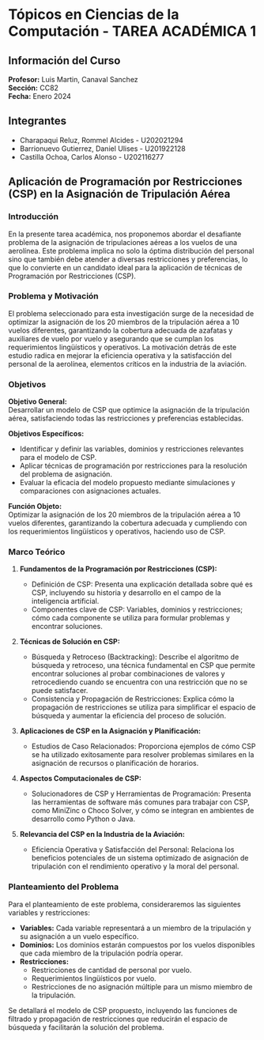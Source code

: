 # Tópicos en Ciencias de la Computación - TAREA ACADÉMICA 1

## Información del Curso
**Profesor:** Luis Martin, Canaval Sanchez  
**Sección:** CC82  
**Fecha:** Enero 2024

## Integrantes
- Charapaqui Reluz, Rommel Alcides - U202021294
- Barrionuevo Gutierrez, Daniel Ulises - U201922128
- Castilla Ochoa, Carlos Alonso - U202116277

## Aplicación de Programación por Restricciones (CSP) en la Asignación de Tripulación Aérea

### Introducción
En la presente tarea académica, nos proponemos abordar el desafiante problema de la asignación de tripulaciones aéreas a los vuelos de una aerolínea. Este problema implica no solo la óptima distribución del personal sino que también debe atender a diversas restricciones y preferencias, lo que lo convierte en un candidato ideal para la aplicación de técnicas de Programación por Restricciones (CSP).

### Problema y Motivación
El problema seleccionado para esta investigación surge de la necesidad de optimizar la asignación de los 20 miembros de la tripulación aérea a 10 vuelos diferentes, garantizando la cobertura adecuada de azafatas y auxiliares de vuelo por vuelo y asegurando que se cumplan los requerimientos lingüísticos y operativos. La motivación detrás de este estudio radica en mejorar la eficiencia operativa y la satisfacción del personal de la aerolínea, elementos críticos en la industria de la aviación.

### Objetivos
**Objetivo General:**  
Desarrollar un modelo de CSP que optimice la asignación de la tripulación aérea, satisfaciendo todas las restricciones y preferencias establecidas.

**Objetivos Específicos:**
- Identificar y definir las variables, dominios y restricciones relevantes para el modelo de CSP.
- Aplicar técnicas de programación por restricciones para la resolución del problema de asignación.
- Evaluar la eficacia del modelo propuesto mediante simulaciones y comparaciones con asignaciones actuales.

**Función Objeto:**  
Optimizar la asignación de los 20 miembros de la tripulación aérea a 10 vuelos diferentes, garantizando la cobertura adecuada y cumpliendo con los requerimientos lingüísticos y operativos, haciendo uso de CSP.

### Marco Teórico
1. **Fundamentos de la Programación por Restricciones (CSP):**
   - Definición de CSP: Presenta una explicación detallada sobre qué es CSP, incluyendo su historia y desarrollo en el campo de la inteligencia artificial.
   - Componentes clave de CSP: Variables, dominios y restricciones; cómo cada componente se utiliza para formular problemas y encontrar soluciones.

2. **Técnicas de Solución en CSP:**
   - Búsqueda y Retroceso (Backtracking): Describe el algoritmo de búsqueda y retroceso, una técnica fundamental en CSP que permite encontrar soluciones al probar combinaciones de valores y retrocediendo cuando se encuentra con una restricción que no se puede satisfacer.
   - Consistencia y Propagación de Restricciones: Explica cómo la propagación de restricciones se utiliza para simplificar el espacio de búsqueda y aumentar la eficiencia del proceso de solución.

3. **Aplicaciones de CSP en la Asignación y Planificación:**
   - Estudios de Caso Relacionados: Proporciona ejemplos de cómo CSP se ha utilizado exitosamente para resolver problemas similares en la asignación de recursos o planificación de horarios.

4. **Aspectos Computacionales de CSP:**
   - Solucionadores de CSP y Herramientas de Programación: Presenta las herramientas de software más comunes para trabajar con CSP, como MiniZinc o Choco Solver, y cómo se integran en ambientes de desarrollo como Python o Java.

5. **Relevancia del CSP en la Industria de la Aviación:**
   - Eficiencia Operativa y Satisfacción del Personal: Relaciona los beneficios potenciales de un sistema optimizado de asignación de tripulación con el rendimiento operativo y la moral del personal.

### Planteamiento del Problema
Para el planteamiento de este problema, consideraremos las siguientes variables y restricciones:
- **Variables:** Cada variable representará a un miembro de la tripulación y su asignación a un vuelo específico.
- **Dominios:** Los dominios estarán compuestos por los vuelos disponibles que cada miembro de la tripulación podría operar.
- **Restricciones:**
  - Restricciones de cantidad de personal por vuelo.
  - Requerimientos lingüísticos por vuelo.
  - Restricciones de no asignación múltiple para un mismo miembro de la tripulación.

Se detallará el modelo de CSP propuesto, incluyendo las funciones de filtrado y propagación de restricciones que reducirán el espacio de búsqueda y facilitarán la solución del problema.
